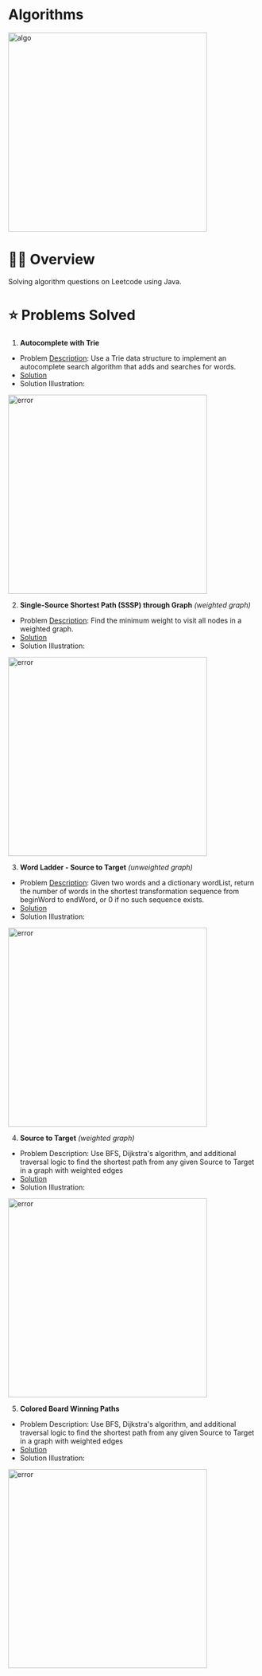 # Algorithms
<img width="400" alt="algo" src="https://user-images.githubusercontent.com/31792170/173278909-7113b67f-c85d-4f84-9baa-8a933def6c2b.png">

# 👨‍🏫 Overview
Solving algorithm questions on Leetcode using Java.

# ⭐ Problems Solved
1. **Autocomplete with Trie**
  * Problem [Description](https://leetcode.com/problems/implement-trie-prefix-tree/): Use a Trie data structure to implement an autocomplete search algorithm that adds and searches for words.
  * [Solution](https://github.com/aaroncorona/Algorithms/blob/main/Trie.Java)
  * Solution Illustration:
<img width="400" alt="error" src="https://user-images.githubusercontent.com/31792170/173280100-18d4741a-1a24-4514-81ab-45734d85a254.png">

<br>

2. **Single-Source Shortest Path (SSSP) through Graph** _(weighted graph)_
  * Problem [Description](https://leetcode.com/problems/network-delay-time/): Find the minimum weight to visit all nodes in a weighted graph.
  * [Solution](https://github.com/aaroncorona/Algorithms/blob/main/ShortestPathThroughGraph.java)
  * Solution Illustration:
<img width="400" alt="error" src="https://user-images.githubusercontent.com/31792170/173283660-4fef45a3-ab27-406f-9bea-e0393f6dbeae.png">

<br>

3. **Word Ladder - Source to Target** _(unweighted graph)_
  * Problem [Description](https://leetcode.com/problems/word-ladder/): Given two words and a dictionary wordList, return the number of words in the shortest transformation sequence from beginWord to endWord, or 0 if no such sequence exists.
  * [Solution](https://github.com/aaroncorona/Algorithms/blob/main/WordLadder.java)
  * Solution Illustration:
<img width="400" alt="error" src="https://user-images.githubusercontent.com/31792170/173282446-a0ba2871-caea-4847-a6da-62ba590add0c.png">


<br>

4. **Source to Target** _(weighted graph)_
  * Problem Description: Use BFS, Dijkstra's algorithm, and additional traversal logic to find the shortest path from any given Source to Target in a graph with weighted edges
  * [Solution](https://github.com/aaroncorona/Algorithms/blob/main/SourceToTarget.java)
  * Solution Illustration:
<img width="400" alt="error" src="https://user-images.githubusercontent.com/31792170/173281565-8a13df82-d2cc-4064-b8bf-fdf078dd6ab3.png">

<br>

5. **Colored Board Winning Paths** 
  * Problem Description: Use BFS, Dijkstra's algorithm, and additional traversal logic to find the shortest path from any given Source to Target in a graph with weighted edges
  * [Solution](https://github.com/aaroncorona/Algorithms/blob/main/SourceToTarget.java)
  * Solution Illustration:
<img width="400" alt="error" src="https://user-images.githubusercontent.com/31792170/173281565-8a13df82-d2cc-4064-b8bf-fdf078dd6ab3.png">




